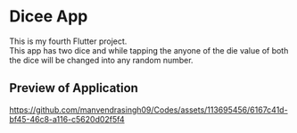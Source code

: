 # Dicee App

This is my fourth Flutter project.
<br>This app has two dice and while tapping the anyone of the die value of both the dice will be changed into any random number.

## Preview of Application


https://github.com/manvendrasingh09/Codes/assets/113695456/6167c41d-bf45-46c8-a116-c5620d02f5f4

